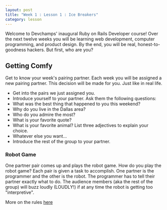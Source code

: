 ```yaml
---
layout: post
title: "Week 1 : Lesson 1 : Ice Breakers"
category: lesson
---
```


Welcome to Devchamps' inaugural Ruby on Rails Developer course!  Over the next twelve weeks you will be learning web development, computer programming, and product design.  By the end, you will be real, honest-to-goodness hackers.  But first, who are you?

## Getting Comfy

Get to know your week's pairing partner.  Each week you will be assigned a new pairing partner.  This decision will be made for you.  Just like in real life.

* Get into the pairs we just assigned you.
* Introduce yourself to your partner.  Ask them the following questions:
 * What was the best thing that happened to you this weekend?
 * Why do you live in the Dallas area?
 * Who do you admire the most?
 * What is your favorite quote?
 * What is your favorite animal? List three adjectives to explain your choice. 
 * Whatever else you want...
* Introduce the rest of the group to your partner.

### Robot Game
One partner pair comes up and plays the robot game.  How do you play the robot game?  Each pair is given a task to accomplish. One partner is the programmer and the other is the robot.  The programmer has to tell their partner exactly what to do.  The audience members (aka the rest of the group) will buzz loudly (LOUDLY!) if at any time the robot is getting too "interpretive".

More on the rules [here](http://www.creativekidsathome.com/games/program_a_robot.shtml#more)